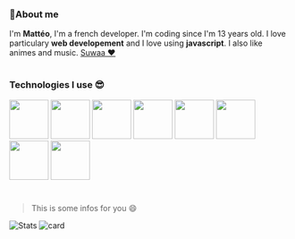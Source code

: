 ### 📑About me

I'm **Mattéo**, I'm a french developer. I'm coding since I'm 13 years old. I love particulary **web developement** and I love using **javascript**. I also like animes and music. 
[Suwaa ❤️](https://github.com/Lola0810)

#

### Technologies I use 😎

<div>
  <img src="https://user-images.githubusercontent.com/40558258/140586861-df21ed3d-b8e0-4760-b00b-8afd0a167a3b.png" width="70" height="70">
  <img src="https://user-images.githubusercontent.com/40558258/140587254-d683c2b9-9590-44cd-9ca4-cfe1a55b81d8.png" width="70" height="70">
  <img src="https://user-images.githubusercontent.com/40558258/140587324-721f993a-6809-4224-b773-23e4d037ee1e.png" width="70" height="70">
  <img src="https://user-images.githubusercontent.com/40558258/140587222-055fe84b-997f-4c02-9ff8-746208964b18.png" width="70" height="70">
  <img src="https://user-images.githubusercontent.com/40558258/140586905-8da0c64f-b7f8-4006-b832-3d4f7e6624ff.png" width="70" height="70">
  <img src="https://user-images.githubusercontent.com/40558258/140587184-793dd97d-cdde-49a9-ba37-0411823c2457.png" width="70" height="70">
  <img src="https://user-images.githubusercontent.com/40558258/140587373-8e792ed7-d5be-42dd-aeff-dea975df09f4.png" width="70" height="70">
  <img src="https://user-images.githubusercontent.com/40558258/140587404-2c4533a4-4a61-4918-b3ad-476739f3d771.png" width="70" height="70">
</div>

#
> This is some infos for you 😄

![Stats](https://github-readme-stats.vercel.app/api?username=Matteo0810&show_icons=true&theme=onedark) 
![card](https://github-readme-stats.vercel.app/api/top-langs/?username=Matteo0810&layout=compact&title_color=fff&icon_color=f9f9f9&text_color=9f9f9f&bg_color=151515)

